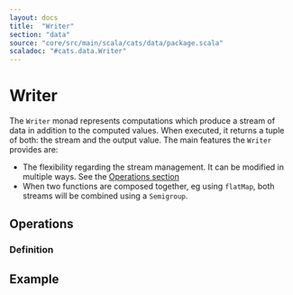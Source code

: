 ```yaml
---
layout: docs
title:  "Writer"
section: "data"
source: "core/src/main/scala/cats/data/package.scala"
scaladoc: "#cats.data.Writer"
---
```

# Writer

The `Writer` monad represents computations which produce a stream of
data in addition to the computed values. When executed, it returns a
tuple of both: the stream and the output value. The main features the
`Writer` provides are:
- The flexibility regarding the stream management. It can be modified
in multiple ways. See the [Operations section](#Operations)
- When two functions are composed together, eg using `flatMap`,
both streams will be combined using a `Semigroup`.

## Operations

### Definition

## Example
